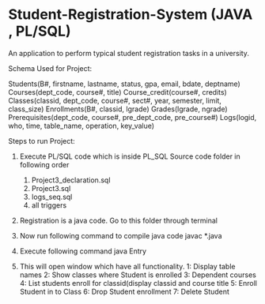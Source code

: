 # Student-Registration-System (JAVA , PL/SQL)
An application to perform typical student registration tasks in a university.

Schema Used for Project:

Students(B#, firstname, lastname, status, gpa, email, bdate, deptname)
Courses(dept_code, course#, title)
Course_credit(course#, credits)
Classes(classid, dept_code, course#, sect#, year, semester, limit, class_size)
Enrollments(B#, classid, lgrade)
Grades(lgrade, ngrade)
Prerequisites(dept_code, course#, pre_dept_code, pre_course#)
Logs(logid, who, time, table_name, operation, key_value)

Steps to run Project:

1. Execute PL/SQL code which is inside PL_SQL Source code folder in following order
   1. Project3_declaration.sql
   2. Project3.sql
   3. logs_seq.sql
   4. all triggers

2. Registration is a java code. Go to this folder through terminal

3. Now run following command to compile java code
		javac *.java

4. Execute following command
		java Entry
		
5. This will open window which have all functionality.
    1: Display table names
    2: Show classes where Student is enrolled
    3: Dependent courses
    4: List students enroll for classid(display classid and course title
    5: Enroll Student in to Class
    6: Drop Student enrollment
    7: Delete Student
